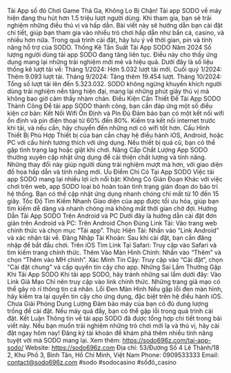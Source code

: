 Tải App số đỏ Chơi Game Thả Ga, Không Lo Bị Chặn!
Tải app SODO về máy hiện đang thu hút hơn 1.5 triệu lượt người dùng. Khi tham gia, bạn sẽ trải nghiệm những điều thú vị và hấp dẫn. Bài viết này sẽ hướng dẫn bạn cài đặt chi tiết, giúp bạn tham gia vào nhiều trò chơi hấp dẫn như bắn cá, casino, và nhiều hơn nữa. Trong quá trình cài đặt, hãy lưu ý về thời gian, pin và tính năng hỗ trợ của SODO.
Thống Kê Tần Suất Tải App SODO Năm 2024
Số lượng người dùng tải app SODO đang tăng liên tục. Điều này cho thấy ứng dụng mang lại những trải nghiệm mới mẻ và hiệu quả. Dưới đây là số liệu thống kê lượt tải về:
Tháng 1/2024: Hơn 5.032 lượt tải mới.
Cuối quý 1/2024: Thêm 9.093 lượt tải.
Tháng 9/2024: Tăng thêm 19.454 lượt.
Tháng 10/2024: Tổng số lượt tải lên đến 5.323.032.
SODO không ngừng khuyến khích người dùng trải nghiệm nền tảng hiện đại, mang lại những phút giây thú vị mà không bao giờ cảm thấy nhàm chán.
Điều Kiện Cần Thiết Để Tải App SODO Thành Công
Để tải app SODO thành công, bạn cần đáp ứng một số điều kiện cơ bản:
Kết Nối Wifi Ổn Định và Pin Đủ
Đảm bảo bạn có một kết nối wifi ổn định và pin điện thoại từ 60% đến 80%. Kiểm tra kết nối internet trước khi tải, và nếu cần, hãy chuyển đến những nơi có wifi tốt hơn.
Cấu Hình Thiết Bị Phù Hợp
Thiết bị của bạn cần chạy hệ điều hành iOS, Android, hoặc PC với cấu hình tương thích với ứng dụng. Nếu thiết bị quá cũ, bạn có thể gặp tình trạng lag hoặc giật khi chơi.
Nâng Cấp Chất Lượng App
SODO thường xuyên cập nhật ứng dụng để cải thiện chất lượng và tính năng. Những thay đổi này giúp người dùng trải nghiệm mượt mà hơn, với giao diện đồ họa hấp dẫn và tính năng mới.
Ưu Điểm Chỉ Có Tại App SODO
Việc tải app SODO mang lại nhiều lợi ích nổi bật:
Không Có Gián Đoạn
Khác với việc chơi trên web, app SODO loại bỏ hoàn toàn tình trạng gián đoạn do bảo trì hệ thống. Bạn có thể cập nhật ứng dụng nhanh chóng chỉ mất từ 10 đến 15 giây.
Tốc Độ Tìm Kiếm Nhanh
Giao diện của app được tối ưu hóa, giúp bạn tìm kiếm dễ dàng và nhanh chóng mà không mất thời gian chờ đợi.
Hướng Dẫn Tải App SODO Trên Android và PC
Dưới đây là hướng dẫn cài đặt đơn giản trên Android và PC:
Trên Android
Chọn Đúng Link Tải: Vào trang web chính thức và chọn mục “Tải app”.
Thực Hiện Tải: Nhấn vào “Link Android” và xác nhận tải về.
Đăng Nhập Tài Khoản: Sau khi cài đặt, bạn cần đăng nhập để bắt đầu chơi.
Trên iOS
Tìm Link Tại Safari: Truy cập vào Safari và tìm kiếm trang chính thức.
Thêm Vào Màn Hình Chính: Nhấn vào “Thêm” và chọn “Thêm vào MH chính”.
Xác Minh Tin Cậy: Truy cập vào “Cài đặt”, chọn “Cài đặt chung” và cấp quyền tin cậy cho app.
Những Sai Lầm Thường Gặp Khi Tải App SODO
Khi tải app SODO, hãy tránh những sai lầm dưới đây:
Vào Link Giả Mạo
Chỉ nên truy cập vào link chính thức. Những trang giả mạo có thể gây rò rỉ thông tin cá nhân.
Lỗi Đen Màn Hình
Nếu gặp lỗi đen màn hình, hãy kiểm tra lại quyền tin cậy cho ứng dụng, đặc biệt trên hệ điều hành iOS.
Chưa Giải Phóng Dung Lượng
Đảm bảo máy của bạn có đủ dung lượng trống để cài đặt. Nếu máy quá đầy, bạn có thể gặp lỗi trong quá trình cài đặt.
Kết Luận
Thông tin về tải app SODO đã được tổng hợp chi tiết trong bài viết này. Nếu bạn muốn trải nghiệm những trò chơi mới lạ và thú vị, hãy cài đặt ngay hôm nay! Đăng ký tài khoản để khám phá thêm nhiều tính năng tuyệt vời mà SODO mang lại.
Xem thêm: https://sodo696z.com/tai-app-sodo/
Website: https://sodo696z.com
Địa chỉ: 53/Đường Số 4 Lê Thành/18 2, Khu Phố 3, Bình Tân, Hồ Chí Minh, Việt Nam
Phone: 0909533333
Email: contact@sodo696z.com
#sodo #sodocasino #sốđỏ_casino
